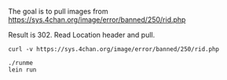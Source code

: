 The goal is to pull images from https://sys.4chan.org/image/error/banned/250/rid.php

Result is 302. Read Location header and pull.

	curl -v https://sys.4chan.org/image/error/banned/250/rid.php

	./runme
	lein run
